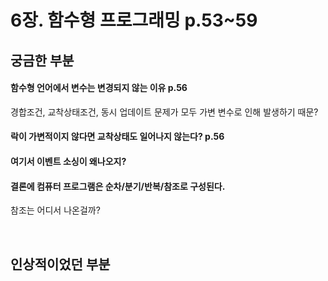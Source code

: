 
# 6장. 함수형 프로그래밍 p.53~59

## 궁금한 부분

#### 함수형 언어에서 변수는 변경되지 않는 이유 p.56
경합조건, 교착상태조건, 동시 업데이트 문제가 모두 가변 변수로 인해 발생하기 때문?

#### 락이 가변적이지 않다면 교착상태도 일어나지 않는다? p.56

#### 여기서 이벤트 소싱이 왜나오지?

#### 결론에 컴퓨터 프로그램은 순차/분기/반복/참조로 구성된다.
참조는 어디서 나온걸까?

&nbsp;
&nbsp;

## 인상적이었던 부분

